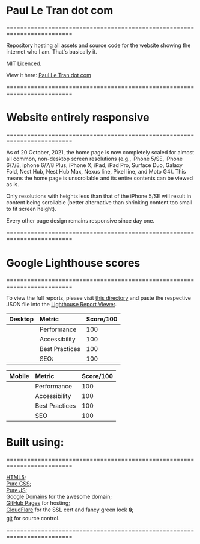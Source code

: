 # Paul Le Tran dot com
=========================================================================

Repository hosting all assets and source code for the website showing the internet who I am. That's basically it.

MIT Licenced.

View it here: [Paul Le Tran dot com](https://paulletran.com/)

=========================================================================

# Website entirely responsive
=========================================================================

As of 20 October, 2021, the home page is now completely scaled for almost all common, non-desktop screen resolutions (e.g., iPhone 5/SE, iPhone 6/7/8, iphone 6/7/8 Plus, iPhone X, iPad, iPad Pro, Surface Duo, Galaxy Fold, Nest Hub, Nest Hub Max, Nexus line, Pixel line, and Moto G4). This means the home page is unscrollable and its entire contents can be viewed as is.

Only resolutions with heights less than that of the iPhone 5/SE will result in content being scrollable (better alternative than shrinking content too small to fit screen height).

Every other page design remains responsive since day one.

=========================================================================

# Google Lighthouse scores
=========================================================================

To view the full reports, please visit [this directory](https://github.com/PaulTran47/paultran47.github.io/tree/master/lighthouse_reports) and paste the respective JSON file into the [Lighthouse Report Viewer](https://googlechrome.github.io/lighthouse/viewer/).

| Desktop         | Metric         | Score/100 |
|:----------------|:---------------|:----------|
| &nbsp;          | Performance    | 100       |
| &nbsp;          | Accessibility  | 100       |
| &nbsp;          | Best Practices | 100       |
| &nbsp;          | SEO:           | 100       |

| Mobile          | Metric         | Score/100 |
|:----------------|:---------------|:----------|
| &nbsp;          | Performance    | 100       |
| &nbsp;          | Accessibility  | 100       |
| &nbsp;          | Best Practices | 100       |
| &nbsp;          | SEO            | 100       |

# Built using:
=========================================================================

[HTML5](https://developer.mozilla.org/en-US/docs/Web/HTML);<br>
[Pure CSS](https://developer.mozilla.org/en-US/docs/Web/CSS);<br>
[Pure JS](https://developer.mozilla.org/en-US/docs/Web/JavaScript);<br>
[Google Domains](https://domains.google/) for the awesome domain;<br>
[GitHub Pages](https://pages.github.com/) for hosting;<br>
[CloudFlare](https://www.cloudflare.com/) for the SSL cert and fancy green lock :lock:;<br>
[git](https://git-scm.com/) for source control.

=========================================================================
